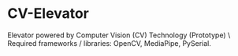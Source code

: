 # CV-Elevator
Elevator powered by Computer Vision (CV) Technology (Prototype) \\
Required frameworks / libraries: OpenCV, MediaPipe, PySerial.
